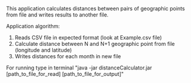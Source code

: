 This application calculates distances between pairs of geographic points from file and writes results to another file.

Application algorithm:
1. Reads CSV file in expected format (look at Example.csv file)
2. Calculate distance between N and N+1 geographic point from file (longitude and latitude)
3. Writes distances for each month in new file

For running type in terminal "java -jar distanceCalculator.jar [path_to_file_for_read] [path_to_file_for_output]"